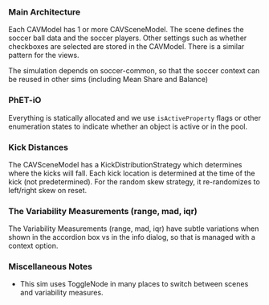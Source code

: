 ### Main Architecture

Each CAVModel has 1 or more CAVSceneModel. The scene defines the soccer ball data and the soccer players. Other settings such
as whether checkboxes are selected are stored in the CAVModel.  There is a similar pattern for the views.

The simulation depends on soccer-common, so that the soccer context can be reused in other sims (including Mean Share and Balance)

### PhET-iO

Everything is statically allocated and we use `isActiveProperty` flags or other enumeration states to indicate whether an object is active or in the pool.

### Kick Distances

The CAVSceneModel has a KickDistributionStrategy which determines where the kicks will fall. Each kick location is determined
at the time of the kick (not predetermined). For the random skew strategy, it re-randomizes to left/right skew on reset.

### The Variability Measurements (range, mad, iqr)

The Variability Measurements (range, mad, iqr) have subtle variations when shown in the accordion box
vs in the info dialog, so that is managed with a context option.

### Miscellaneous Notes

* This sim uses ToggleNode in many places to switch between scenes and variability measures.